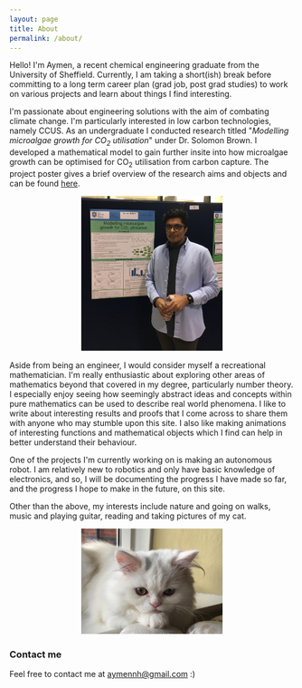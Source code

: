 ```yaml
---
layout: page
title: About
permalink: /about/
---
```


Hello! I'm Aymen, a recent chemical engineering graduate from the University of
Sheffield. Currently, I am taking a short(ish) break before committing to a long
term career plan (grad job, post grad studies) to work on various projects and
learn about things I find interesting.

I'm passionate about engineering solutions with the aim of combating climate
change. I'm particularly interested in low carbon technologies, namely CCUS. As
an undergraduate I conducted research titled "<i>Modelling microalgae growth for
CO<sub>2</sub> utilisation</i>" under Dr. Solomon Brown. I developed a
mathematical model to gain further insite into how microalgae growth can be
optimised for CO<sub>2</sub> utilisation from carbon capture. The project poster
gives a brief overview of the research aims and objects and can be found <a
href="https://raw.githubusercontent.com/aymenhafeez/aymenhafeez.github.io/master/images/poster.png">here</a>.

<center>
<a><img src="https://raw.githubusercontent.com/aymenhafeez/aymenhafeez.github.io/master/images/poster-pres.jpg" class="fancy-image center" width="250"></a>
</center>

Aside from being an engineer, I would consider myself a recreational
mathematician. I'm really enthusiastic about exploring other areas of
mathematics beyond that covered in my degree, particularly number theory. I
especially enjoy seeing how seemingly abstract ideas and concepts within pure
mathematics can be used to describe real world phenomena. I like to write about
interesting results and proofs that I come across to share them with anyone who
may stumble upon this site. I also like making animations of interesting
functions and mathematical objects which I find can help in better understand
their behaviour. 

One of the projects I'm currently working on is making an autonomous robot. I
am relatively new to robotics and only have basic knowledge of electronics, and
so, I will be documenting the progress I have made so far, and the progress I
hope to make in the future, on this site.

Other than the above, my interests include nature and going on walks, music and
playing guitar, reading and taking pictures of my cat.

<center>
<a><img src="https://raw.githubusercontent.com/aymenhafeez/aymenhafeez.github.io/master/images/cat.jpeg" class="fancy-image" width="250"></a>
</center>

### Contact me

Feel free to contact me at [aymennh@gmail.com](mailto:aymennh@gmail.com) :)
